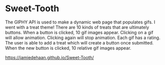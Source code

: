 # Sweet-Tooth

The GIPHY API is used to make a dynamic web page that populates gifs. I went with a treat theme! There are 10 kinds of treats that are ultimately buttons. When a button is clicked, 10 gif images appear. Clicking on a gif will allow animation. Clicking again will stop animation. Each gif has a rating. The user is able to add a treat which will create a button once submitted. When the new button is clicked, 10 relative gif images appear. 

https://jamiedehaan.github.io/Sweet-Tooth/
